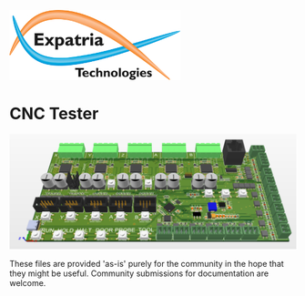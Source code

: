 ![Logo](/readme_images/logo_sm.jpg)
# CNC Tester
<img src="/readme_images/Tester.png" width="800">

These files are provided 'as-is' purely for the community in the hope that they might be useful.  Community submissions for documentation are welcome.
